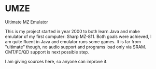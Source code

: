 # UMZE
Ultimate MZ Emulator

This is my project started in year 2000 to both learn Java and make emulator of my first computer: Sharp MZ-811.
Both goals were achieved, I am quite fluent in Java and emulator runs some games. It is far from "ultimate" though, no audio support and programs load only via SRAM. CMT/FD/QD support is next possible step.

I am giving sources here, so anyone can improve it.

